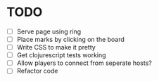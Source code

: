 # TODO

- [ ] Serve page using ring
- [ ] Place marks by clicking on the board
- [ ] Write CSS to make it pretty
- [ ] Get clojurescript tests working
- [ ] Allow players to connect from seperate hosts?
- [ ] Refactor code

